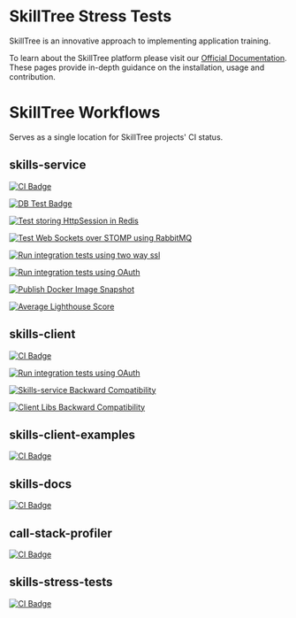 # SkillTree Stress Tests

SkillTree is an innovative approach to implementing application training.

To learn about the SkillTree platform please visit our [Official Documentation](https://code.nsa.gov/skills-docs/). 
These pages provide in-depth guidance on the installation, usage and contribution.    

# SkillTree Workflows

Serves as a single location for SkillTree projects' CI status.

## skills-service

[![CI Badge](https://github.com/NationalSecurityAgency/skills-service/workflows/Continuous%20Integration/badge.svg)](https://github.com/NationalSecurityAgency/skills-service/actions?query=workflow%3A%22Continuous+Integration%22)

[![DB Test Badge](https://github.com/NationalSecurityAgency/skills-service/workflows/Test%20against%20PostgreSQL/badge.svg)](https://github.com/NationalSecurityAgency/skills-service/actions?query=workflow%3A%22Test+against+PostgreSQL%22)

[![Test storing HttpSession in Redis](https://github.com/NationalSecurityAgency/skills-service/workflows/Test%20storing%20HttpSession%20in%20Redis/badge.svg)](https://github.com/NationalSecurityAgency/skills-service/actions?query=workflow%3A%22Test+storing+HttpSession+in+Redis%22)

[![Test Web Sockets over STOMP using RabbitMQ](https://github.com/NationalSecurityAgency/skills-service/workflows/Test%20Web%20Sockets%20over%20STOMP%20using%20RabbitMQ/badge.svg)](https://github.com/NationalSecurityAgency/skills-service/actions?query=workflow%3A%22Test+Web+Sockets+over+STOMP+using+RabbitMQ%22)

[![Run integration tests using two way ssl](https://github.com/NationalSecurityAgency/skills-service/workflows/Run%20integration%20tests%20using%20two%20way%20ssl/badge.svg)](https://github.com/NationalSecurityAgency/skills-service/actions?query=workflow%3A%22Run+integration+tests+using+two+way+ssl%22)

[![Run integration tests using OAuth](https://github.com/NationalSecurityAgency/skills-service/workflows/Continuous%20Integration%20with%20OAuth/badge.svg)](https://github.com/NationalSecurityAgency/skills-service/actions/workflows/build-and-test-oauth.yml?query=workflow%3A%22Continuous+Integration+with+OAuth%22)

[![Publish Docker Image Snapshot](https://github.com/NationalSecurityAgency/skills-service/workflows/Publish%20Docker%20Image%20Snapshot/badge.svg)](https://github.com/NationalSecurityAgency/skills-service/actions?query=workflow%3A%22Publish+Docker+Image+Snapshot%22)

[![Average Lighthouse Score](https://raw.githubusercontent.com/NationalSecurityAgency/skills-service/badges/master/average_accessibility_score.svg)](https://raw.githubusercontent.com/NationalSecurityAgency/skills-service/badges/master/average_accessibility_score.svg)

## skills-client

[![CI Badge](https://github.com/NationalSecurityAgency/skills-client/workflows/Continuous%20Integration/badge.svg)](https://github.com/NationalSecurityAgency/skills-client/actions?query=workflow%3A%22Continuous+Integration%22)

[![Run integration tests using OAuth](https://github.com/NationalSecurityAgency/skills-client/workflows/Continuous%20Integration%20with%20OAuth/badge.svg)](https://github.com/NationalSecurityAgency/skills-client/actions?query=workflow%3A%22Continuous+Integration+with+OAuth%22)

[![Skills-service Backward Compatibility](https://github.com/NationalSecurityAgency/skills-client/workflows/Skills-service%20Backward%20Compatibility/badge.svg)](https://github.com/NationalSecurityAgency/skills-client/actions?query=workflow%3A%22Skills-service+Backward+Compatibility%22)

[![Client Libs Backward Compatibility](https://github.com/NationalSecurityAgency/skills-client/workflows/Client%20Libs%20Backward%20Compatibility/badge.svg)](https://github.com/NationalSecurityAgency/skills-client/actions?query=workflow%3A%22Client+Libs+Backward+Compatibility%22)

## skills-client-examples

[![CI Badge](https://github.com/NationalSecurityAgency/skills-client-examples/workflows/Continuous%20Integration/badge.svg)](https://github.com/NationalSecurityAgency/skills-client-examples/actions?query=workflow%3A%22Continuous+Integration%22)

## skills-docs

[![CI Badge](https://github.com/NationalSecurityAgency/skills-docs/workflows/Publish%20SkillTree%20Docs/badge.svg)](https://github.com/NationalSecurityAgency/skills-docs/actions?query=workflow%3A%22Publish+SkillTree+Docs%22)

## call-stack-profiler


[![CI Badge](https://github.com/NationalSecurityAgency/call-stack-profiler/workflows/Continuous%20Integration/badge.svg)](https://github.com/NationalSecurityAgency/call-stack-profiler/actions?query=workflow%3A%22Continuous+Integration%22)

## skills-stress-tests

[![CI Badge](https://github.com/NationalSecurityAgency/skills-stress-test/workflows/Continuous%20Integration/badge.svg)](https://github.com/NationalSecurityAgency/skills-stress-test/actions?query=workflow%3A%22Continuous+Integration%22)

